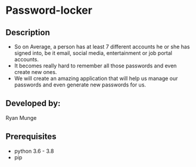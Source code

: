 # Password-locker

## Description 
* So on Average, a person has at least 7 different accounts he or she has signed into, be it email, social media, entertainment or job portal accounts. 
* It becomes really hard to remember all those passwords and even create new ones.
* We will create an amazing application that will help us manage our passwords and even generate new passwords for us.

## Developed by:
 Ryan Munge 
  
## Prerequisites
* python 3.6 - 3.8
* pip
